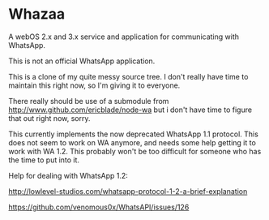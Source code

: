 Whazaa
======

A webOS 2.x and 3.x service and application for communicating with WhatsApp.

This is not an official WhatsApp application.

This is a clone of my quite messy source tree. I don't really have time to maintain this right now, so I'm giving it to everyone.

There really should be use of a submodule from http://www.github.com/ericblade/node-wa but i don't have time to figure that out right now, sorry.

This currently implements the now deprecated WhatsApp 1.1 protocol.  This does not seem to work on WA anymore,
and needs some help getting it to work with WA 1.2.  This probably won't be too difficult for someone who has 
the time to put into it.

Help for dealing with WhatsApp 1.2:

http://lowlevel-studios.com/whatsapp-protocol-1-2-a-brief-explanation

https://github.com/venomous0x/WhatsAPI/issues/126


